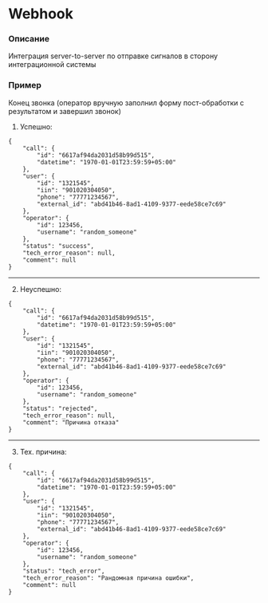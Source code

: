 # Webhook

### Описание

Интеграция server-to-server по отправке сигналов в сторону интеграционной системы

### Пример

Конец звонка (оператор вручную заполнил форму пост-обработки с результатом и завершил звонок)

1) Успешно:

```
{
    "call": {
        "id": "6617af94da2031d58b99d515",
        "datetime": "1970-01-01T23:59:59+05:00"
    },
    "user": {
        "id": "1321545",
        "iin": "901020304050",
        "phone": "77771234567",
        "external_id": "abd41b46-8ad1-4109-9377-eede58ce7c69"
    },
    "operator": {
        "id": 123456,
        "username": "random_someone"
    },
    "status": "success",
    "tech_error_reason": null,
    "comment": null
}
```

---

2) Неуспешно:

```
{
    "call": {
        "id": "6617af94da2031d58b99d515",
        "datetime": "1970-01-01T23:59:59+05:00"
    },
    "user": {
        "id": "1321545",
        "iin": "901020304050",
        "phone": "77771234567",
        "external_id": "abd41b46-8ad1-4109-9377-eede58ce7c69"
    },
    "operator": {
        "id": 123456,
        "username": "random_someone"
    },
    "status": "rejected",
    "tech_error_reason": null,
    "comment": "Причина отказа"
}
```

---

3) Тех. причина:

```
{
    "call": {
        "id": "6617af94da2031d58b99d515",
        "datetime": "1970-01-01T23:59:59+05:00"
    },
    "user": {
        "id": "1321545",
        "iin": "901020304050",
        "phone": "77771234567",
        "external_id": "abd41b46-8ad1-4109-9377-eede58ce7c69"
    },
    "operator": {
        "id": 123456,
        "username": "random_someone"
    },
    "status": "tech_error",
    "tech_error_reason": "Рандомная причина ошибки",
    "comment": null
}
```
